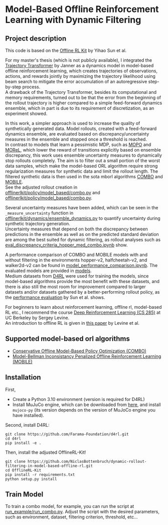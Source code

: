 # Model-Based Offline Reinforcement Learning with Dynamic Filtering

## Project description
This code is based on the [Offline RL Kit](https://github.com/yihaosun1124/OfflineRL-Kit) by Yihao Sun et al.

For my master's thesis (which is not publicly available), I integrated the [Trajectory Transformer](https://github.com/jannerm/trajectory-transformer) by Janner as a dynamics model
in model-based offline reinforcement learning, which creates trajectories of observations, actions, and rewards jointly by maximizing the trajectory likelihood using beam search to mitigate the error accumulation of an autoregressive step-by-step process. <br>
A drawback of the Trajectory Transformer, besides its computational and memory requirements, turned out to be that the error from the beginning of the rollout trajectory is higher compared to a simple feed-forward dynamics ensemble, which in part is due to its requirement of discretization,  as an experiment showed.<br>

In this work, a simpler approach is used to increase the quality of synthetically generated data. Model rollouts, created with a feed-forward dynamics ensemble, are evaluated based on discrepancy/uncertainty measures in the ensemble and stopped once a threshold is reached. <br>
In contrast to models that learn a pessimistic MDP, such as [MOPO](https://arxiv.org/pdf/2005.13239) and [MOReL](https://arxiv.org/pdf/2005.05951), which lower the reward of transitions explicitly based on ensemble discrepancy, this work uses ensemble uncertainty measures to dynamically stop rollouts completely. The aim is to filter out a small portion of the worst data samples, which make the model-based ORL algorithm require strong regularization measures for synthetic data and limit the rollout length. The filtered synthetic data is then used in the sota mborl algorithms [COMBO](https://arxiv.org/abs/2102.08363) and [MOBILE](https://proceedings.mlr.press/v202/sun23q.html).<br>
See the adjusted rollout creation in [offlinerlkit/policy/model_based/combo.py](offlinerlkit/policy/model_based/combo.py) and [offlinerlkit/policy/model_based/combo.py](offlinerlkit/policy/model_based/combo.py).<br>

Several uncertainty measures have been added, which can be seen in the `_measure_uncertainty` function in [offlinerlkit/dynamics/ensemble_dynamics.py](offlinerlkit/dynamics/ensemble_dynamics.py) to quantify uncertainty during synthetic trajectory generation. <br>
Uncertainty measures that depend on both the discrepancy between predictions in the ensemble as well as on the predicted standard deviation are among the best suited for dynamic filtering, as rollout analyses such as [eval_discrepancy_criteria_hopper_med_combo.ipynb](eval_discrepancy_criteria_hopper_med_combo.ipynb) show.<br>

A performance comparison of COMBO and MOBILE models with and without filtering in the environments hopper-v2, halfcheetah-v2, and walker2d-v2 can be found in [model_performance_comparison.ipynb](model_performance_comparison.ipynb).
The evaluated models are provided in [models](models).<br>
Medium datasets from [D4RL](https://github.com/Farama-Foundation/d4rl.git) were used for training the models, since model-based algorithms provide the most benefit with these datasets, and there is also still the most room for improvement compared to larger datasets and/or datasets gathered by a better-performing rollout policy, as the [performance evaluation](https://github.com/yihaosun1124/OfflineRL-Kit) by Sun et al. shows.<br>

For beginners to learn about reinforcement learning, offline rl, model-based RL etc., I recommend the course [Deep Reinforcement Learning (CS 285)](https://rail.eecs.berkeley.edu/deeprlcourse/) at UC Berkeley by Sergey Levine.<br>
An introduction to offline RL is given in [this paper](https://arxiv.org/pdf/2005.01643) by Levine et al.

## Supported model-based orl algorithms
- [Conservative Offline Model-Based Policy Optimization (COMBO)](https://arxiv.org/abs/2102.08363)
- [Model-Bellman Inconsistancy Penalized Offline Reinforcement Learning (MOBILE)](https://proceedings.mlr.press/v202/sun23q.html)


## Installation
First,
- Create a Python 3.10 environment (version is required for D4RL)
- Install MuJuCo engine, which can be downloaded from [here](https://mujoco.org/download), and install `mujoco-py` (its version depends on the version of MuJoCo engine you have installed).

Second, install D4RL:
```shell
git clone https://github.com/Farama-Foundation/d4rl.git
cd d4rl
pip install -e .
```

Then, install the adjusted OfflineRL-Kit!
```shell
git clone https://github.com/NiclasBottenbruch/dynamic-rollout-filtering-in-model-based-offline-rl.git
cd OfflineRL-Kit
pip install -r requirements.txt
python setup.py install
```

## Train Model

To train a combo model, for example, you can run the script at [run_example/run_combo.py](https://github.com/NiclasBottenbruch/dynamic-rollout-filtering-in-model-based-offline-rl/blob/main/run_example/run_combo.py). Adjust the script with the desired parameters, such as environment, dataset, filtering criterion, threshold, etc...



